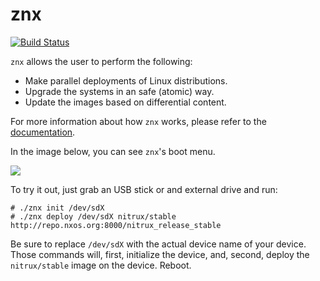 # znx

[![Build Status](https://travis-ci.org/Nitrux/znx.svg?branch=master)](https://travis-ci.org/Nitrux/znx)

`znx` allows the user to perform the following:

- Make parallel deployments of Linux distributions.
- Upgrade the systems in an safe (atomic) way.
- Update the images based on differential content.

For more information about how `znx` works, please refer to the [documentation](https://github.com/Nitrux/znx/wiki).

In the image below, you can see `znx`'s boot menu.

![](https://i.imgur.com/YcBBARM.png)


To try it out, just grab an USB stick or and external drive and run:

```
# ./znx init /dev/sdX
# ./znx deploy /dev/sdX nitrux/stable http://repo.nxos.org:8000/nitrux_release_stable
```

Be sure to replace `/dev/sdX` with the actual device name of your device.
Those commands will, first, initialize the device, and, second, deploy the `nitrux/stable` image 
on the device. Reboot.
